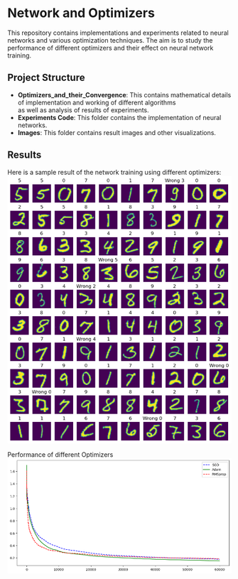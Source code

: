 # Network and Optimizers 

This repository contains implementations and experiments related to neural networks and various optimization techniques. The aim is to study the performance of different optimizers and their effect on neural network training.

## Project Structure

- **Optimizers_and_their_Convergence**: This contains mathematical details of implementation and working of different algorithms <br>
    as well as analysis of results of experiments. 
- **Experiments Code**: This folder contains the implementation of neural networks.
- **Images**: This folder contains result images and other visualizations.

## Results

Here is a sample result of the network training using different optimizers:
![Training Results](Images/result.png)

Performance of different Optimizers
![Training Results](Images/MSE%20Learning%20Curve.png)
